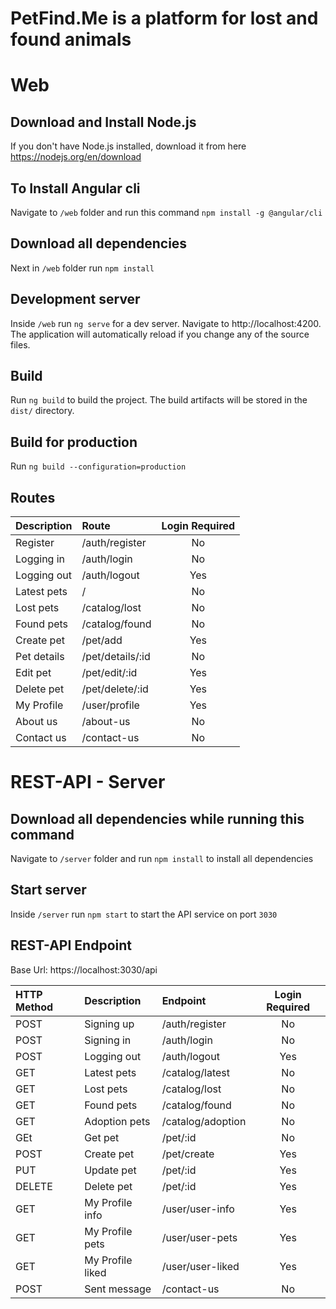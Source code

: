 # PetFind.Me is a platform for lost and found animals

# Web

## Download and Install Node.js
If you don't have Node.js installed, download it from here https://nodejs.org/en/download

## To Install Angular cli
Navigate to `/web` folder and run this command `npm install -g @angular/cli`

## Download all dependencies
Next in `/web` folder run `npm install`

## Development server
Inside `/web` run `ng serve` for a dev server. Navigate to http://localhost:4200. The application will automatically reload if you change any of the source files.

## Build
Run `ng build` to build the project. The build artifacts will be stored in the `dist/` directory.

## Build for production 
Run `ng build --configuration=production`

## Routes

|   Description    |       Route       | Login Required |
| :--------------  | :---------------- | :------------: |
| Register         | /auth/register    |       No       |
| Logging in       | /auth/login       |       No       |
| Logging out      | /auth/logout      |       Yes      |
| Latest pets      | /                 |       No       |
| Lost pets        | /catalog/lost     |       No       |
| Found pets       | /catalog/found    |       No       |
| Create pet       | /pet/add          |       Yes      |
| Pet details      | /pet/details/:id  |       No       |
| Edit pet         | /pet/edit/:id     |       Yes      |
| Delete pet       | /pet/delete/:id   |       Yes      |
| My Profile       | /user/profile     |       Yes      |
| About us         | /about-us         |       No       |
| Contact us       | /contact-us       |       No       |

# REST-API - Server

## Download all dependencies while running this command
Navigate to `/server` folder and run `npm install` to install all dependencies

## Start server
Inside `/server` run `npm start` to start the API service on port `3030`

## REST-API Endpoint
Base Url: https://localhost:3030/api

| HTTP Method |    Description    |      Endpoint     | Login Required |
| :---------- | :--------------  | :---------------- | :------------: |
|     POST    | Signing up       | /auth/register    |       No       |
|     POST    | Signing in       | /auth/login       |       No       |
|     POST    | Logging out      | /auth/logout      |       Yes      |
|     GET     | Latest pets      | /catalog/latest   |       No       |
|     GET     | Lost pets        | /catalog/lost     |       No       |
|     GET     | Found pets       | /catalog/found    |       No       |
|     GET     | Adoption pets    | /catalog/adoption |       No       |
|     GEt     | Get pet          | /pet/:id          |       No       |
|     POST    | Create pet       | /pet/create       |       Yes      |
|     PUT     | Update pet       | /pet/:id          |       Yes      |
|    DELETE   | Delete pet       | /pet/:id          |       Yes      |
|     GET     | My Profile info  | /user/user-info   |       Yes      |
|     GET     | My Profile pets  | /user/user-pets   |       Yes      |
|     GET     | My Profile liked | /user/user-liked  |       Yes      |
|     POST    | Sent message     | /contact-us       |       No       |
